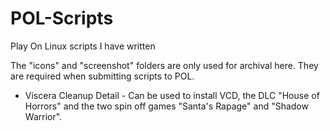 # POL-Scripts
Play On Linux scripts I have written

The "icons" and "screenshot" folders are only used for archival here. They are required when submitting scripts to POL.

* Viscera Cleanup Detail - Can be used to install VCD, the DLC "House of Horrors" and the two spin off games "Santa's Rapage" and "Shadow Warrior".
